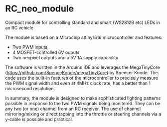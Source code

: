 # RC_neo_module
Compact module for controlling standard and smart (WS2812B etc) LEDs in an RC vehicle

The module is based on a Microchip attiny1616 microcontroller and features:
* Two PWM inputs
* 4 MOSFET-controlled 6V ouputs
* Two neopixel outputs and a 5V 1A supply capability

The software is written in the Arduino IDE and leverages the MegaTinyCore (https://github.com/SpenceKonde/megaTinyCore) by Spencer Konde.
The code uses the built-in features of the microcontroller to precisely measure the PWM signal width and even at 4MHz clock rate, has a better than 1 microsecond resolution.

In summary, the module is designed to make sophisticated lighting patterns possible in response to the two PWM signals being monitored. They can be any two (or one) channel from an RC receiver. The use of channel mirroring/mixing or direct tapping into the throttle or steering channels via a y-cable is possible and practical.
